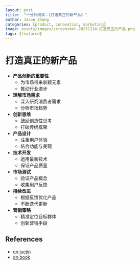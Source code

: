 ```yaml
---
layout: post
title:  "一分钟阅读：《打造真正的新产品》"
author: Jason Zhang
categories: [product, innovation, marketing]
image: assets/images/screenshot-20231214-打造真正的产品.png
tags: [featured]
---
```

# 打造真正的新产品

- **产品创新的重要性**
    - 为市场带来新颖元素
    - 推动行业进步
- **理解市场需求**
    - 深入研究消费者需求
    - 分析市场趋势
- **创新思维**
    - 鼓励创造性思考
    - 打破传统框架
- **产品设计**
    - 注重用户体验
    - 结合功能与美观
- **技术开发**
    - 运用最新技术
    - 保证产品质量
- **市场测试**
    - 验证产品概念
    - 收集用户反馈
- **持续改进**
    - 根据反馈优化产品
    - 不断迭代更新
- **营销策略**
    - 精准定位目标群体
    - 创新营销手段

## References
- [on juejin][links-1]
- [on book][links-2]


[links-1]: https://juejin.cn/post/7311949952455082035
[links-2]: https://github.com/junxinzhang/text2class/blob/master/assets/books/打造真正的新产品_丹尼斯J_哈普特利_Z_Library.epub